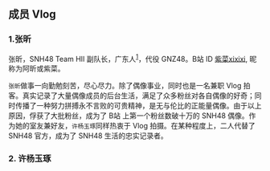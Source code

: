 ## 成员 Vlog

### 1.张昕


   张昕，SNH48 Team HII 副队长，广东人<sup>[1]</sup>，代役 GNZ48。B站 ID [紫菜xixixi](https://space.bilibili.com/13895395?from=search&seid=15901372326859262380), 昵称为阿昕或紫菜。
   
   `张昕`做事一向勤勉刻苦，尽心尽力。除了偶像事业，同时也是一名兼职 Vlog 拍客。真实记录了大量偶像成员的后台生活，满足了众多粉丝对各自偶像的好奇；同时传播了一种努力拼搏永不言败的可贵精神，是无与伦比的正能量偶像。由于以上原因，俘获了大批粉丝，成为了 B站 上第一个粉丝数破十万的 SNH48 偶像。作为她的室友兼好友，`许杨玉琢`同样热衷于 Vlog 拍摄。在某种程度上，二人代替了 SNH48 官方，成为了 SNH48 生活的忠实记录者。
   
  
  
  
  
  
  

### 2. 许杨玉琢



[1]: 因肤色问题，据火星局研究为泰国土著。
    
